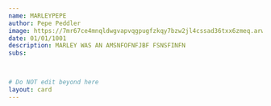 ```yaml
---
name: MARLEYPEPE
author: Pepe Peddler
image: https://7mr67ce4mnqldwgvapvqgpugfzkqy7bzw2jl4cssad36txx6zmeq.arweave.net/-yPviJxjYLHY1QPrAz6GLlUMfDm2kr4KUgD36d7-ywk/fakemarley-gif.gif
date: 01/01/1001
description: MARLEY WAS AN AMSNFOFNFJBF FSNSFINFN
subs: 

    

# Do NOT edit beyond here
layout: card
---
```

